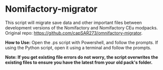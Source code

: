 # Nomifactory-migrator
This script will migrate save data and other important files between development versions of the Nomifactory and Nomifactory CEu modpacks. Original repo: https://github.com/capSAR273/omnifactory-migrator.

**How to Use:**
Open the .ps script with Powershell, and follow the prompts. If using the Python script, open it using a terminal and follow the prompts.

**Note: If you get existing file errors do not worry, the script overwrites the existing files to ensure you have the latest from your old pack's folder.**
